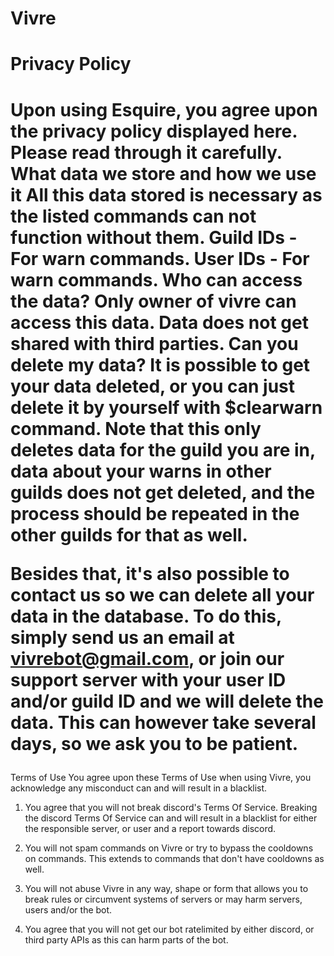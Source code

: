 # Vivre
<h1/>Privacy Policy<h1/>
Upon using Esquire, you agree upon the privacy policy displayed here. Please read through it carefully.
What data we store and how we use it
All this data stored is necessary as the listed commands can not function without them.
Guild IDs - For warn commands.
User IDs - For warn commands.
Who can access the data?
Only owner of vivre can access this data. Data does not get shared with third parties.
Can you delete my data?
It is possible to get your data deleted, or you can just delete it by yourself with $clearwarn command.
Note that this only deletes data for the guild you are in, data about your warns in other guilds does not get deleted, and the process should be repeated in the other guilds for that as well.

Besides that, it's also possible to contact us so we can delete all your data in the database. To do this, simply send us an email at vivrebot@gmail.com, or join our support server with your user ID and/or guild ID and we will delete the data. This can however take several days, so we ask you to be patient.
</h1>Terms of Use</h1>
You agree upon these Terms of Use when using Vivre, you acknowledge any misconduct can and will result in a blacklist.

1) You agree that you will not break discord's Terms Of Service. Breaking the discord Terms Of Service can and will result in a blacklist for either the responsible server, or user and a report towards discord.

2) You will not spam commands on Vivre or try to bypass the cooldowns on commands. This extends to commands that don't have cooldowns as well.

3) You will not abuse Vivre in any way, shape or form that allows you to break rules or circumvent systems of servers or may harm servers, users and/or the bot.

4) You agree that you will not get our bot ratelimited by either discord, or third party APIs as this can harm parts of the bot.
